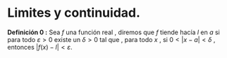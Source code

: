 # Limites y continuidad.



**Definición 0 :** Sea $f$ una función real , diremos que $f$ tiende hacía $l$ en $a$ si para todo $\varepsilon >0$ existe un $\delta >0$ tal que , para todo $x$
, si $0<|x-a|<\delta$ , entonces $|f(x)-l|<\varepsilon$.


